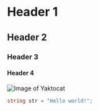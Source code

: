 # Header 1

## Header 2

### Header 3

#### Header 4

![Image of Yaktocat](https://octodex.github.com/images/yaktocat.png)

``` C#
string str = "Hello world!";
```
